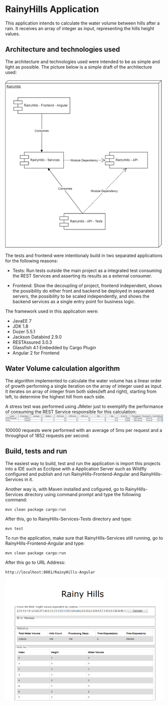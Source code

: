 # RainyHills Application
This application intends to calculate the water volume between hills after a rain. It receives an array of integer as input, representing the hills height values.

## Architecture and technologies used

The architecture and technologies used were intended to be as simple and light as possible.
The picture below is a simple draft of the architecture used:

![RainyHills](https://github.com/lbianchini/RainyHills/blob/master/RainyHills/RainyHills%20-%20Diagram.png?raw=true)

The tests and frontend were intentionaly build in two separated applications for the following reasons: 

* Tests: Run tests outside the main project as a integrated test consuming the REST Services and asserting its results as a external consumer.

* Frontend: Show the decoupling of project, frontend independent, shows the possibility do either front and backend be deployed in separated servers, the possibility to be scaled independently, and shows the backend services as a single entry point for business logic.

The framework used in this application were: 
- JavaEE 7
- JDK 1.8
- Dozer 5.5.1
- Jackson Databind 2.9.0
- RESTAssured 3.0.3
- Glassfish 4.1 Embedded by Cargo Plugin
- Angular 2 for Frontend

## Water Volume calculation algorithm
The algorithm implemented to calculate the water volume has a linear order of growth performing a single iteration on the array of integer used as input. It iterates on array of integer from both sides(left and right), starting from left, to determine the highest hill from each side.

A stress test was performed using JMeter just to exemplify the performance of consuming the REST Service responsible for this calculation:
![RainyHills](https://github.com/lbianchini/RainyHills/blob/master/RainyHills/RainyHills-StressTest.PNG?raw=true)

100000 requests were performed with an average of 5ms per request and a throughput of 1852 requests per second.

## Build, tests and run
The easiest way to build, test and run the application is import this projects into a IDE such as Ecclipse with a Application Server such as Wildfly configured and publish and run RainyHills-Frontend-Angular and RainyHills-Services in it.

Another way is, with Maven installed and cofigured, go to RainyHills-Services directory using command prompt and type the following command: 
```
mvn clean package cargo:run
```

After this, go to RainyHills-Services-Tests directory and type:
```
mvn test
```

To run the application, make sure that RainyHills-Services still running, go to RainyHills-Frontend-Angular and type:
```
mvn clean package cargo:run
```

After this go to URL Address:
```
http://localhost:8081/RainyHills-Angular
```

![RainyHills](https://github.com/lbianchini/RainyHills/blob/master/RainyHills/RainyHills.PNG?raw=true)
